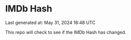 # IMDb Hash

Last generated at: May 31, 2024 18:48 UTC

This repo will check to see if the IMDb Hash has changed.